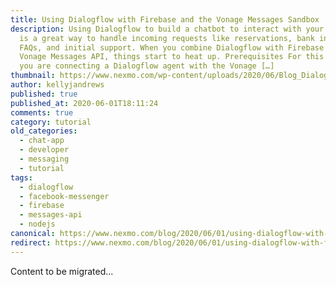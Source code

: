 ```yaml
---
title: Using Dialogflow with Firebase and the Vonage Messages Sandbox
description: Using Dialogflow to build a chatbot to interact with your customer
  is a great way to handle incoming requests like reservations, bank inquiries,
  FAQs, and initial support. When you combine Dialogflow with Firebase and
  Vonage Messages API, things start to heat up. Prerequisites For this tutorial,
  you are connecting a Dialogflow agent with the Vonage […]
thumbnail: https://www.nexmo.com/wp-content/uploads/2020/06/Blog_Dialogflow-Firebase_Messaging_1200x600.png
author: kellyjandrews
published: true
published_at: 2020-06-01T18:11:24
comments: true
category: tutorial
old_categories:
  - chat-app
  - developer
  - messaging
  - tutorial
tags:
  - dialogflow
  - facebook-messenger
  - firebase
  - messages-api
  - nodejs
canonical: https://www.nexmo.com/blog/2020/06/01/using-dialogflow-with-firebase-and-the-vonage-messages-sandbox-dr
redirect: https://www.nexmo.com/blog/2020/06/01/using-dialogflow-with-firebase-and-the-vonage-messages-sandbox-dr
---
```

Content to be migrated...